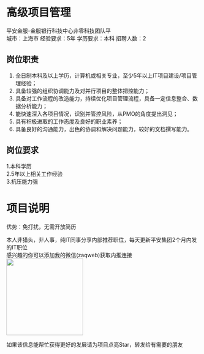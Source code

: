 # 高级项目管理
平安金服-金服银行科技中心非零科技团队平  
城市：上海市 经验要求：5年 学历要求：本科  招聘人数：2

## 岗位职责
1.	全日制本科及以上学历，计算机或相关专业，至少5年以上IT项目建设/项目管理经验；   
2.	具备较强的组织协调能力及对并行项目的整体把控能力；   
3.	具备对工作流程的改造能力，持续优化项目管理流程，具备一定信息整合、数据分析能力；   
4.	能快速深入各项目情况，识别并管控风险，从PMO的角度提出洞见；   
5.	具有积极进取的工作态度及良好的职业素养；   
6.	具备良好的沟通能力，出色的协调和解决问题能力，较好的文档撰写能力。

## 岗位要求
1.本科学历   
2.5年以上相关工作经验   
3.抗压能力强

# 项目说明

优势：免打扰，无需开放简历

本人非猎头，非人事，纯IT同事分享内部推荐职位，每天更新平安集团2个月内发的IT职位  
感兴趣的你可以添加我的微信(zaqweb)获取内推连接  
<img src="https://github.com/zaqweb/PA-IT-JOBS/blob/master/WechatICode.jpeg"  height="200" width="200">

如果该信息能帮忙获得更好的发展请为项目点亮Star，转发给有需要的朋友




